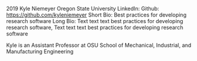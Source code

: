 2019
Kyle Niemeyer
Oregon State University
LinkedIn: 
Github: https://github.com/kyleniemeyer
Short Bio: Best practices for developing research software
Long Bio: Text text text best practices for developing research software, Text text text best practices for developing research software

Kyle is an Assistant Professor at OSU School of Mechanical, Industrial, and Manufacturing Engineering
